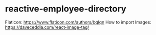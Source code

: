 # reactive-employee-directory

Flaticon: https://www.flaticon.com/authors/bqlqn
How to import Images: https://daveceddia.com/react-image-tag/